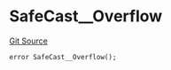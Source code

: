 # SafeCast__Overflow
[Git Source](https://github.com/ContractLabs/foundry-bountykinds-contract/blob/67e6855d3beabdf242cc0b51d9e53b087a5235b9/src/oz-custom/oz-upgradeable/utils/math/SafeCastUpgradeable.sol)


```solidity
error SafeCast__Overflow();
```

